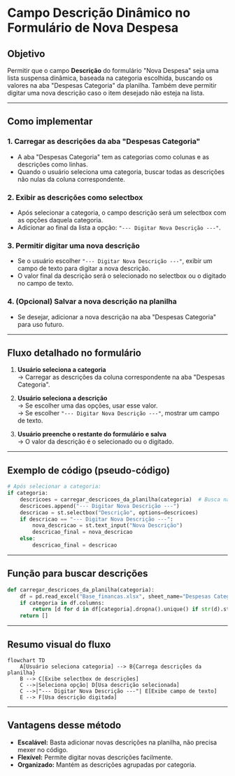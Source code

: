 # Campo Descrição Dinâmico no Formulário de Nova Despesa

## Objetivo
Permitir que o campo **Descrição** do formulário "Nova Despesa" seja uma lista suspensa dinâmica, baseada na categoria escolhida, buscando os valores na aba "Despesas Categoria" da planilha. Também deve permitir digitar uma nova descrição caso o item desejado não esteja na lista.

---

## Como implementar

### 1. Carregar as descrições da aba "Despesas Categoria"
- A aba "Despesas Categoria" tem as categorias como colunas e as descrições como linhas.
- Quando o usuário seleciona uma categoria, buscar todas as descrições não nulas da coluna correspondente.

### 2. Exibir as descrições como selectbox
- Após selecionar a categoria, o campo descrição será um selectbox com as opções daquela categoria.
- Adicionar ao final da lista a opção: `"--- Digitar Nova Descrição ---"`.

### 3. Permitir digitar uma nova descrição
- Se o usuário escolher `"--- Digitar Nova Descrição ---"`, exibir um campo de texto para digitar a nova descrição.
- O valor final da descrição será o selecionado no selectbox ou o digitado no campo de texto.

### 4. (Opcional) Salvar a nova descrição na planilha
- Se desejar, adicionar a nova descrição na aba "Despesas Categoria" para uso futuro.

---

## Fluxo detalhado no formulário

1. **Usuário seleciona a categoria**  
   → Carregar as descrições da coluna correspondente na aba "Despesas Categoria".

2. **Usuário seleciona a descrição**  
   → Se escolher uma das opções, usar esse valor.  
   → Se escolher `"--- Digitar Nova Descrição ---"`, mostrar um campo de texto.

3. **Usuário preenche o restante do formulário e salva**  
   → O valor da descrição é o selecionado ou o digitado.

---

## Exemplo de código (pseudo-código)

```python
# Após selecionar a categoria:
if categoria:
    descricoes = carregar_descricoes_da_planilha(categoria)  # Busca na aba "Despesas Categoria"
    descricoes.append("--- Digitar Nova Descrição ---")
    descricao = st.selectbox("Descrição", options=descricoes)
    if descricao == "--- Digitar Nova Descrição ---":
        nova_descricao = st.text_input("Nova Descrição")
        descricao_final = nova_descricao
    else:
        descricao_final = descricao
```

---

## Função para buscar descrições

```python
def carregar_descricoes_da_planilha(categoria):
    df = pd.read_excel("Base_financas.xlsx", sheet_name="Despesas Categoria")
    if categoria in df.columns:
        return [d for d in df[categoria].dropna().unique() if str(d).strip() != ""]
    return []
```

---

## Resumo visual do fluxo

```mermaid
flowchart TD
    A[Usuário seleciona categoria] --> B{Carrega descrições da planilha}
    B --> C[Exibe selectbox de descrições]
    C -->|Seleciona opção| D[Usa descrição selecionada]
    C -->|"--- Digitar Nova Descrição ---"| E[Exibe campo de texto]
    E --> F[Usa descrição digitada]
```

---

## Vantagens desse método
- **Escalável:** Basta adicionar novas descrições na planilha, não precisa mexer no código.
- **Flexível:** Permite digitar novas descrições facilmente.
- **Organizado:** Mantém as descrições agrupadas por categoria. 